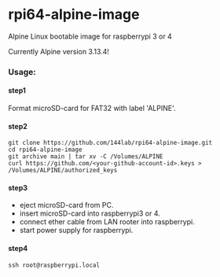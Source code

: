 # rpi64-alpine-image
Alpine Linux bootable image for raspberrypi 3 or 4

Currently Alpine version 3.13.4!

### Usage:

#### step1

Format microSD-card for FAT32 with label 'ALPINE'.

#### step2

```
git clone https://github.com/144lab/rpi64-alpine-image.git
cd rpi64-alpine-image
git archive main | tar xv -C /Volumes/ALPINE
curl https://github.com/<your-github-account-id>.keys > /Volumes/ALPINE/authorized_keys
```

#### step3

- eject microSD-card from PC.
- insert microSD-card into raspberrypi3 or 4.
- connect ether cable from LAN rooter into raspberrypi.
- start power supply for raspberrypi.

#### step4

```
ssh root@raspberrypi.local
```
